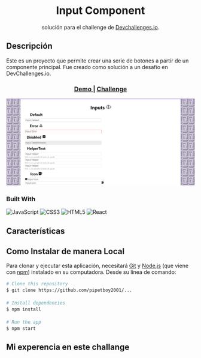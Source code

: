 <div align="center">
      <h1> <img src="" width="80px"><br/>Input Component</h1></div>

<div align="center">
   solución para el  challenge de  <a href="http://devchallenges.io" target="_blank">Devchallenges.io</a>.
</div>

## Descripción
Este es un proyecto que permite crear una serie de botones a partir de un componente principal. Fue creado como solución a un desafío en DevChallenges.io.

<div align="center">
  <h3>
    <a href="https://input-component-silk.netlify.app/">
      Demo
    </a>
    <span> | </span>
    <a href="https://devchallenges.io/challenges/TSqutYM4c5WtluM7QzGp">
      Challenge
    </a>
  </h3>
</div>

![screenshot](public/Page.png)


### Built With
 ![JavaScript](https://img.shields.io/badge/javascript-%23323330.svg?style=for-the-badge&logo=javascript&logoColor=%23F7DF1E) ![CSS3](https://img.shields.io/badge/css3-%231572B6.svg?style=for-the-badge&logo=css3&logoColor=white) ![HTML5](https://img.shields.io/badge/html5-%23E34F26.svg?style=for-the-badge&logo=html5&logoColor=white) ![React](https://img.shields.io/badge/react-%2320232a.svg?style=for-the-badge&logo=react&logoColor=%2361DAFB) 
      

## Características


## Como Instalar de manera Local
Para clonar y ejecutar esta aplicación, necesitará [Git](https://git-scm.com) y [Node.js](https://nodejs.org/en/download/) (que viene con [ npm](http://npmjs.com)) instalado en su computadora. Desde su línea de comando:

```bash
# Clone this repository
$ git clone https://github.com/pipetboy2001/...

# Install dependencies
$ npm install

# Run the app
$ npm start
```
## Mi experencia en este challange

